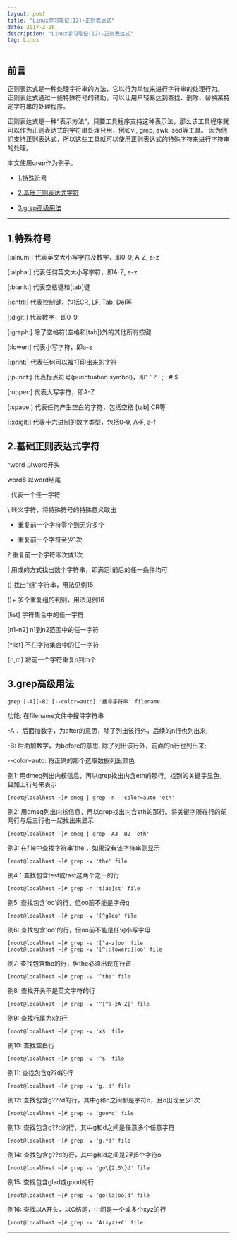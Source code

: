 ```yaml
---
layout: post
title: "Linux学习笔记(12)-正则表达式"
date: 2017-2-26 
description: "Linux学习笔记(12)-正则表达式"
tag: Linux
---   
```


## 前言

正则表达式是一种处理字符串的方法，它以行为单位来进行字符串的处理行为。
正则表达式通过一些特殊符号的辅助，可以让用户轻易达到查找、删除、替换某特定字符串的处理程序。

正则表达式是一种“表示方法”，只要工具程序支持这种表示法，那么该工具程序就可以作为正则表达式的字符串处理只用，例如vi, grep, awk, sed等工具。
因为他们支持正则表达式，所以这些工具就可以使用正则表达式的特殊字符来进行字符串的处理。

本文使用grep作为例子。

* [1.特殊符号](#1)

* [2.基础正则表达式字符](#2)

* [3.grep高级用法](#3)


****


<h2 id="1">1.特殊符号 </h2>

[:alnum:] 代表英文大小写字符及数字，即0-9, A-Z, a-z

[:alpha:] 代表任何英文大小写字符，即A-Z, a-z

[:blank:] 代表空格键和[tab]键

[:cntrl:] 代表控制键，包括CR, LF, Tab, Del等

[:digit:] 代表数字，即0-9

[:graph:] 除了空格符(空格和[tab])外的其他所有按键

[:lower:] 代表小写字符，即a-z

[:print:] 代表任何可以被打印出来的字符

[:punct:] 代表标点符号(punctuation symbol)，即" ' ? ! ; : # $

[:upper:] 代表大写字符，即A-Z

[:space:] 代表任何产生空白的字符，包括空格 [tab] CR等

[:xdigit:] 代表十六进制的数字类型，包括0-9, A-F, a-f


<h2 id="2">2.基础正则表达式字符 </h2>

^word 以word开头

word$ 以word结尾

. 代表一个任一字符

\ 转义字符，将特殊符号的特殊意义取出

* 重复前一个字符零个到无穷多个

+ 重复前一个字符至少1次

? 重复前一个字符零次或1次

\| 用或的方式找出数个字符串，即满足\|前后的任一条件均可

() 找出“组”字符串，用法见例15

()+ 多个重复组的判别，用法见例16

[list] 字符集合中的任一字符

[n1-n2] n1到n2范围中的任一字符

[^list] 不在字符集合中的任一字符

\{n,m\} 将前一个字符重复n到m个



<h2 id="3">3.grep高级用法 </h2>

    grep [-A][-B] [--color=auto] '搜寻字符串' filename

功能: 在filename文件中搜寻字符串

  -A： 后面加数字，为after的意思，除了列出该行外，后续的n行也列出来;

  -B: 后面加数字，为before的意思, 除了列出该行外，前面的n行也列出来;

  --color=auto: 将正确的那个选取数据列出颜色

例1: 用dmeg列出内核信息，再以grep找出内含eth的那行。找到的关键字显色，且加上行号来表示

    [root@localhost ~]# dmeg | grep -n --color=auto 'eth'

例2: 用dmeg列出内核信息，再以grep找出内含eth的那行。将关键字所在行的前两行与后三行也一起找出来显示

    [root@localhost ~]# dmeg | grep -A3 -B2 'eth'


例3: 在file中查找字符串'the'，如果没有该字符串则显示

    [root@localhost ~]# grep -v 'the' file


例4：查找包含test或tast这两个之一的行

    [root@localhost ~]# grep -n 't[ae]st' file

例5: 查找包含'oo'的行，但oo前不能是字母g

    [root@localhost ~]# grep -v '[^g]oo' file

例6: 查找包含'oo'的行，但oo前不能是任何小写字母

    [root@localhost ~]# grep -v '[^a-z]oo' file
    [root@localhost ~]# grep -v '[^[:lower:]]oo' file

例7: 查找包含the的行，但the必须出现在行首

    [root@localhost ~]# grep -v '^the' file

例8: 查找开头不是英文字符的行

    [root@localhost ~]# grep -v '^[^a-zA-Z]' file 

例9: 查找行尾为x的行

    [root@localhost ~]# grep -v 'x$' file 


例10: 查找空白行

    [root@localhost ~]# grep -v '^$' file 

例11: 查找包含g??d的行

    [root@localhost ~]# grep -v 'g..d' file 

例12: 查找包含g???d的行，其中g和d之间都是字符o，且o出现至少1次

    [root@localhost ~]# grep -v 'goo*d' file 

例13: 查找包含g??d的行，其中g和d之间是任意多个任意字符

    [root@localhost ~]# grep -v 'g.*d' file 

例14: 查找包含g??d的行，其中g和d之间是2到5个字符o

    [root@localhost ~]# grep -v 'go\{2,5\}d' file 

例15: 查找包含glad或good的行

    [root@localhost ~]# grep -v 'go(la|oo)d' file 

例16: 查找以A开头，以C结尾，中间是一个或多个xyz的行

    [root@localhost ~]# grep -v 'A(xyz)+C' file 

***

